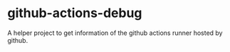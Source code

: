 # github-actions-debug
A helper project to get information of the github actions runner hosted by github.
